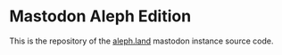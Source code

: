 # Mastodon Aleph Edition

This is the repository of the [aleph.land](https://aleph.land) mastodon instance source code.
